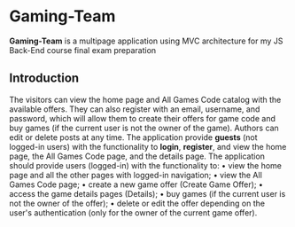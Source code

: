 # Gaming-Team
**Gaming-Team** is a multipage application using MVC architecture for my JS Back-End course final exam preparation

## Introduction
The visitors can view the home page and All Games Code catalog with the available offers. They can also register with an email, username, and password, which will allow them to create their offers for game code and buy games (if the current user is not the owner of the game). Authors can edit or delete posts at any time.
The application provide **guests** (not logged-in users) with the functionality to **login**, **register**, and view the home page, the All Games Code page, and the details page.
The application should provide users (logged-in) with the functionality to:
•	view the home page and all the other pages with logged-in navigation;
•	view the All Games Code page;
•	create а new game offer (Create Game Offer);
•	access the game details pages (Details);
•	buy games (if the current user is not the owner of the offer);
•	delete or edit the offer depending on the user's authentication (only for the owner of the current game offer).




